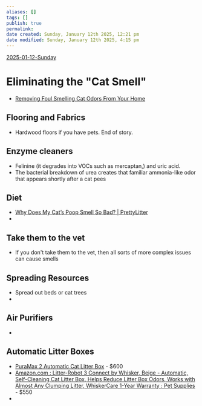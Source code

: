 ```yaml
---
aliases: []
tags: []
publish: true
permalink:
date created: Sunday, January 12th 2025, 12:21 pm
date modified: Sunday, January 12th 2025, 4:15 pm
---
```


[2025-01-12-Sunday](../../🕸️%20Daily%20Notes/2025/01/2025-01-12-Sunday/2025-01-12-Sunday.md)

# Eliminating the "Cat Smell"

- [Removing Foul Smelling Cat Odors From Your Home](https://www.hillspet.com/cat-care/resources/getting-rid-of-cat-odors?lightboxfired=true#)

## Flooring and Fabrics

- Hardwood floors if you have pets.  End of story.

## Enzyme cleaners

- Felinine (it degrades into VOCs such as mercaptan,) and uric acid.  
- The bacterial breakdown of urea creates that familiar ammonia-like odor that appears shortly after a cat pees

## Diet

- [Why Does My Cat’s Poop Smell So Bad? | PrettyLitter](https://www.prettylitter.com/blog/why-does-my-cat-s-poop-smell-so-bad-7-causes-and-solutions)
- 

## Take them to the vet



- If you don't take them to the vet, then all sorts of more complex issues can cause smells

## Spreading Resources

- Spread out beds or cat trees
- 

## Air Purifiers

- 

## Automatic Litter Boxes

- [PuraMax 2 Automatic Cat Litter Box](https://petkit.com/products/petkit-puramax-2) - $600
- [Amazon.com : Litter-Robot 3 Connect by Whisker, Beige - Automatic, Self-Cleaning Cat Litter Box, Helps Reduce Litter Box Odors, Works with Almost Any Clumping Litter, WhiskerCare 1-Year Warranty : Pet Supplies](https://www.amazon.com/Litter-Robot-Connect-Whisker-Beige-Self-Cleaning/dp/B093187MLH) - $550
- 